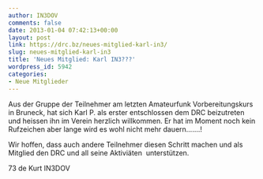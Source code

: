 ```yaml
---
author: IN3DOV
comments: false
date: 2013-01-04 07:42:13+00:00
layout: post
link: https://drc.bz/neues-mitglied-karl-in3/
slug: neues-mitglied-karl-in3
title: 'Neues Mitglied: Karl IN3???'
wordpress_id: 5942
categories:
- Neue Mitglieder
---
```


Aus der Gruppe der Teilnehmer am letzten Amateurfunk Vorbereitungskurs in Bruneck, hat sich Karl P. als erster entschlossen dem DRC beizutreten und heissen ihn im Verein herzlich willkommen. Er hat im Moment noch kein Rufzeichen aber lange wird es wohl nicht mehr dauern.......!

Wir hoffen, dass auch andere Teilnehmer diesen Schritt machen und als Mitglied den DRC und all seine Aktiviäten  unterstützen.

73 de Kurt IN3DOV
